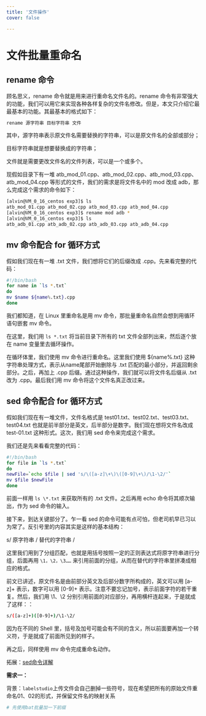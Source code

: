 ```yaml
---
title: '文件操作'
cover: false

---
```


# 文件批量重命名

## rename 命令

顾名思义，rename 命令就是用来进行重命名文件名的。rename 命令有非常强大的功能，我们可以用它来实现各种各样复杂的文件名修改。但是，本文只介绍它最最基本的功能。其最基本的格式如下：

```bash
rename 源字符串 目标字符串 文件
```

其中，源字符串表示原文件名需要替换的字符串，可以是原文件名的全部或部分；

目标字符串就是想要替换成的字符串；

文件就是需要更改文件名的文件列表，可以是一个或多个。

现假如目录下有一堆 atb_mod_01.cpp、atb_mod_02.cpp、atb_mod_03.cpp、atb_mod_04.cpp 等形式的文件，我们的需求是将文件名中的 mod 改成 adb，那么完成这个需求的命令如下：

```bash
[alvin@VM_0_16_centos exp3]$ ls
atb_mod_01.cpp atb_mod_02.cpp atb_mod_03.cpp atb_mod_04.cpp
[alvin@VM_0_16_centos exp3]$ rename mod adb *
[alvin@VM_0_16_centos exp3]$ ls
atb_adb_01.cpp atb_adb_02.cpp atb_adb_03.cpp atb_adb_04.cpp
```

## mv 命令配合 for 循环方式

假如我们现在有一堆 .txt 文件，我们想将它们的后缀改成 .cpp。先来看完整的代码：

```bash
#!/bin/bash
for name in `ls *.txt`
do
mv $name ${name%.txt}.cpp
done
```

我们都知道，在 Linux 里重命名是用 mv 命令，那批量重命名自然会想到用循环语句嵌套 mv 命令。

在这里，我们用 `ls *.txt` 将当前目录下所有的 txt 文件全部列出来，然后逐个放在 name 变量里去循环操作。

在循环体里，我们使用 mv 命令进行重命名。这里我们使用 ${name%.txt} 这种字符串处理方式，表示从name尾部开始删除与 .txt 匹配的最小部分，并返回剩余部分。之后，再加上 .cpp 后缀。通过这种操作，我们就可以将文件名后缀从 .txt 改为 .cpp。最后我们用 mv 命令将这个文件名真正改过来。

## sed 命令配合 for 循环方式

假如我们现在有一堆文件，文件名格式是 test01.txt、test02.txt、test03.txt、test04.txt 也就是前半部分是英文，后半部分是数字。我们现在想将文件名改成 test-01.txt 这种形式。这次，我们用 sed 命令来完成这个需求。

我们还是先来看看完整的代码：

```bash
#!/bin/bash
for file in `ls *.txt`
do
newFile=`echo $file | sed 's/\([a-z]\+\)\([0-9]\+\)/\1-\2/'`
mv $file $newFile
done
```

前面一样用 `ls \*.txt` 来获取所有的 .txt 文件。之后再用 echo 命令将其顺次输出，作为 sed 命令的输入。

接下来，到达关键部分了。乍一看 sed 的命令可能有点可怕，但老司机早已习以为常了。反引号里的内容其实是这样的基本结构：

s/ 原字符串 / 替代的字符串 /

这里我们用到了分组匹配，也就是用括号按照一定的正则表达式将原字符串进行分组，后面再用 `\1，\2，\3……` 来引用前面的分组，从而在替代的字符串里拼凑成相应的格式。

前文已讲述，原文件名是由前部分英文及后部分数字所构成的，英文可以用 [a-z]+ 表示，数字可以用 [0-9]+ 表示。注意不要忘记加号，表示前面字符的若干重复。然后，我们用 \1、\2 分别引用前面的对应部分，再用横杆连起来，于是就成了这样：：

```bash
s/([a-z]+)([0-9]+)/\1-\2/
```

因为在不同的 Shell 里，括号及加号可能会有不同的含义，所以前面要再加一个转义符，于是就成了前面所见到的样子。

再之后，同样使用 mv 命令完成重命名动作。

拓展：[sed命令详解](https://mp.weixin.qq.com/s?__biz=MzI3NDc4NTQ0Nw==&mid=2247489511&idx=2&sn=5838d71c209ab1ca167dcce69c908d1c&chksm=eb0fe22fdc786b39e300f0a2b903165ffa12fe011092a9fe3f62d90b0daec639730cea542690&scene=27)

**需求一：**

背景：`labelstudio`上传文件会自己删掉一些符号，现在希望把所有的原始文件重命名01、02的形式，并保留文件名的映射关系

```bash
# 先使用bat批量加一下前缀

```

































































